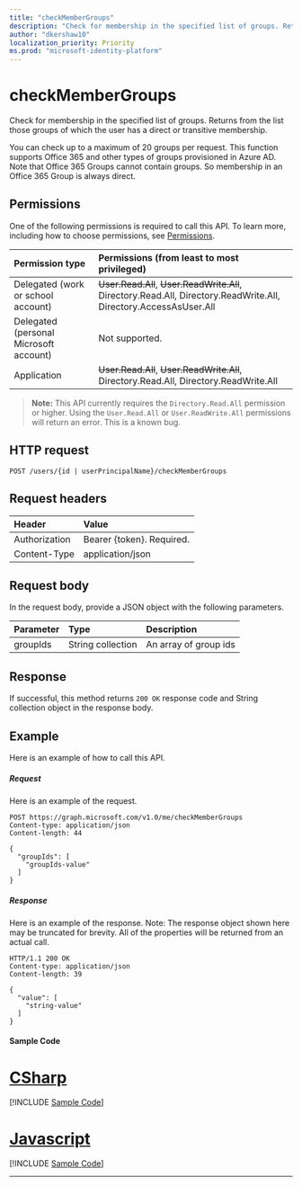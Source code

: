 ```yaml
---
title: "checkMemberGroups"
description: "Check for membership in the specified list of groups. Returns from the list those groups of which"
author: "dkershaw10"
localization_priority: Priority
ms.prod: "microsoft-identity-platform"
---
```


# checkMemberGroups

Check for membership in the specified list of groups. Returns from the list those groups of which
the user has a direct or transitive membership.

You can check up to a maximum of 20 groups per request. This function supports Office 365 and other
types of groups provisioned in Azure AD. Note that Office 365 Groups cannot contain groups. So membership
in an Office 365 Group is always direct.

## Permissions

One of the following permissions is required to call this API. To learn more, including how to choose permissions, see [Permissions](/graph/permissions-reference).

| Permission type                        | Permissions (from least to most privileged)                                                                        |
| :------------------------------------- | :----------------------------------------------------------------------------------------------------------------- |
| Delegated (work or school account)     | ~~User.Read.All~~, ~~User.ReadWrite.All~~, Directory.Read.All, Directory.ReadWrite.All, Directory.AccessAsUser.All |
| Delegated (personal Microsoft account) | Not supported.                                                                                                     |
| Application                            | ~~User.Read.All~~, ~~User.ReadWrite.All~~, Directory.Read.All, Directory.ReadWrite.All                             |

> **Note:** This API currently requires the `Directory.Read.All` permission or higher. Using the `User.Read.All` or `User.ReadWrite.All` permissions will return an error. This is a known bug.

## HTTP request

<!-- { "blockType": "ignored" } -->

```http
POST /users/{id | userPrincipalName}/checkMemberGroups
```

## Request headers

| Header        | Value                     |
| :------------ | :------------------------ |
| Authorization | Bearer {token}. Required. |
| Content-Type  | application/json          |

## Request body

In the request body, provide a JSON object with the following parameters.

| Parameter | Type              | Description           |
| :-------- | :---------------- | :-------------------- |
| groupIds  | String collection | An array of group ids |

## Response

If successful, this method returns `200 OK` response code and String collection object in the response body.

## Example

Here is an example of how to call this API.

##### Request

Here is an example of the request.

<!-- {
  "blockType": "request",
  "name": "user_checkmembergroups"
}-->

```http
POST https://graph.microsoft.com/v1.0/me/checkMemberGroups
Content-type: application/json
Content-length: 44

{
  "groupIds": [
    "groupIds-value"
  ]
}
```

##### Response

Here is an example of the response. Note: The response object shown here may be truncated for brevity. All of the properties will be returned from an actual call.

<!-- {
  "blockType": "response",
  "truncated": true,
  "@odata.type": "string",
  "isCollection": true
} -->

```http
HTTP/1.1 200 OK
Content-type: application/json
Content-length: 39

{
  "value": [
    "string-value"
  ]
}
```
#### Sample Code
# [CSharp](#tab/CSharp)
[!INCLUDE [Sample Code]( ../includes/user_checkmembergroups-C#-snippets.md)]

# [Javascript](#tab/Javascript)
[!INCLUDE [Sample Code]( ../includes/user_checkmembergroups-Javascript-snippets.md)]

---


<!-- uuid: 8fcb5dbc-d5aa-4681-8e31-b001d5168d79
2015-10-25 14:57:30 UTC -->

<!-- {
  "type": "#page.annotation",
  "description": "user: checkMemberGroups",
  "keywords": "",
  "section": "documentation",
  "tocPath": ""
}-->

